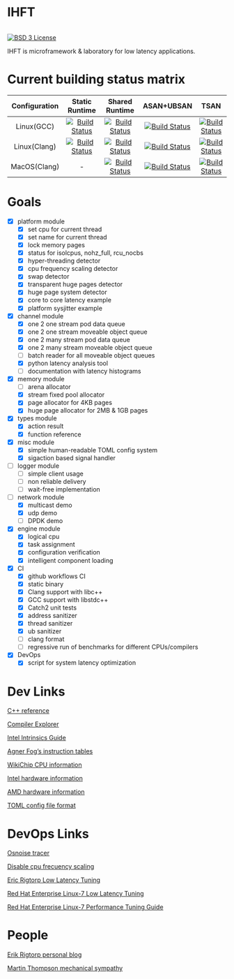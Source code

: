 # IHFT

<span style="display: inline-block;">

[![BSD 3 License](https://img.shields.io/badge/license-MIT-blue.svg)](https://github.com/proydakov/ihft/blob/master/LICENSE)
</span>

IHFT is microframework & laboratory for low latency applications.

# Current building status matrix

| Configuration | Static Runtime | Shared Runtime | ASAN+UBSAN | TSAN |
| :---: | :---: | :---: | :--: | :--: |
| Linux(GCC) | [![Build Status](https://img.shields.io/github/workflow/status/proydakov/ihft/linux-gcc-x64-static)](https://github.com/proydakov/ihft/actions?query=workflow%3Alinux-gcc-x64-static) | [![Build Status](https://img.shields.io/github/workflow/status/proydakov/ihft/linux-gcc-x64)](https://github.com/proydakov/ihft/actions?query=workflow%3Alinux-gcc-x64) | [![Build Status](https://img.shields.io/github/workflow/status/proydakov/ihft/linux-gcc-x64-asan-ubsan)](https://github.com/proydakov/ihft/actions?query=workflow%3Alinux-gcc-x64-asan-ubsan) | [![Build Status](https://img.shields.io/github/workflow/status/proydakov/ihft/linux-gcc-x64-tsan)](https://github.com/proydakov/ihft/actions?query=workflow%3Alinux-gcc-x64-tsan) |
| Linux(Clang) | [![Build Status](https://img.shields.io/github/workflow/status/proydakov/ihft/linux-clang-x64-static)](https://github.com/proydakov/ihft/actions?query=workflow%3Alinux-clang-x64-static) | [![Build Status](https://img.shields.io/github/workflow/status/proydakov/ihft/linux-clang-x64)](https://github.com/proydakov/ihft/actions?query=workflow%3Alinux-clang-x64) | [![Build Status](https://img.shields.io/github/workflow/status/proydakov/ihft/linux-clang-x64-asan-ubsan)](https://github.com/proydakov/ihft/actions?query=workflow%3Alinux-clang-x64-asan-ubsan) | [![Build Status](https://img.shields.io/github/workflow/status/proydakov/ihft/linux-clang-x64-tsan)](https://github.com/proydakov/ihft/actions?query=workflow%3Alinux-clang-x64-tsan) |
| MacOS(Clang) | - | [![Build Status](https://img.shields.io/github/workflow/status/proydakov/ihft/macos-x64)](https://github.com/proydakov/ihft/actions?query=workflow%3Amacos-x64) | [![Build Status](https://img.shields.io/github/workflow/status/proydakov/ihft/macos-x64-asan-ubsan)](https://github.com/proydakov/ihft/actions?query=workflow%3Amacos-x64-asan-ubsan) | [![Build Status](https://img.shields.io/github/workflow/status/proydakov/ihft/macos-x64-tsan)](https://github.com/proydakov/ihft/actions?query=workflow%3Amacos-x64-tsan) |

# Goals

- [x] platform module
  - [x] set cpu for current thread
  - [x] set name for current thread
  - [x] lock memory pages
  - [x] status for isolcpus, nohz_full, rcu_nocbs
  - [x] hyper-threading detector
  - [x] cpu frequency scaling detector
  - [x] swap detector
  - [x] transparent huge pages detector
  - [x] huge page system detector
  - [x] core to core latency example
  - [x] platform sysjitter example
- [x] channel module
  - [x] one 2 one stream pod data queue
  - [x] one 2 one stream moveable object queue
  - [x] one 2 many stream pod data queue
  - [x] one 2 many stream moveable object queue
  - [ ] batch reader for all moveable object queues
  - [x] python latency analysis tool
  - [ ] documentation with latency histograms
- [x] memory module
  - [ ] arena allocator
  - [x] stream fixed pool allocator
  - [x] page allocator for 4KB pages
  - [x] huge page allocator for 2MB & 1GB pages
- [x] types module
  - [x] action result
  - [x] function reference
- [x] misc module
  - [x] simple human-readable TOML config system
  - [x] sigaction based signal handler
- [ ] logger module
  - [ ] simple client usage
  - [ ] non reliable delivery
  - [ ] wait-free implementation
- [ ] network module
  - [x] multicast demo
  - [x] udp demo
  - [ ] DPDK demo
- [x] engine module
  - [x] logical cpu
  - [x] task assignment
  - [x] configuration verification
  - [x] intelligent component loading
- [x] CI
  - [x] github workflows CI
  - [x] static binary
  - [x] Clang support with libc++
  - [x] GCC support with libstdc++
  - [x] Catch2 unit tests
  - [x] address sanitizer
  - [x] thread sanitizer
  - [x] ub sanitizer
  - [ ] clang format
  - [ ] regressive run of benchmarks for different CPUs/compilers
- [x] DevOps
  - [x] script for system latency optimization

# Dev Links

[C++ reference](https://en.cppreference.com/w/)

[Compiler Explorer](https://godbolt.org)

[Intel Intrinsics Guide](https://software.intel.com/sites/landingpage/IntrinsicsGuide/)

[Agner Fog’s instruction tables](https://agner.org/optimize/instruction_tables.pdf)

[WikiChip CPU information](https://en.wikichip.org/wiki/WikiChip:welcome)

[Intel hardware information](https://ark.intel.com)

[AMD hardware information](https://www.amd.com/ru/products/epyc-server)

[TOML config file format](https://toml.io/en/)

# DevOps Links

[Osnoise tracer](https://git.kernel.org/pub/scm/linux/kernel/git/torvalds/linux.git/tree/Documentation/trace/osnoise-tracer.rst/)

[Disable cpu frecuency scaling](https://nixcp.com/disable-cpu-frecuency-scaling/)

[Eric Rigtorp Low Latency Tuning](https://rigtorp.se/low-latency-guide/)

[Red Hat Enterprise Linux-7 Low Latency Tuning](https://access.redhat.com/sites/default/files/attachments/201501-perf-brief-low-latency-tuning-rhel7-v2.1.pdf)

[Red Hat Enterprise Linux-7 Performance Tuning Guide](https://access.redhat.com/documentation/en-us/red_hat_enterprise_linux/7/pdf/performance_tuning_guide/Red_Hat_Enterprise_Linux-7-Performance_Tuning_Guide-en-US.pdf)

# People

[Erik Rigtorp personal blog](https://rigtorp.se)

[Martin Thompson mechanical sympathy](https://mechanical-sympathy.blogspot.com)
